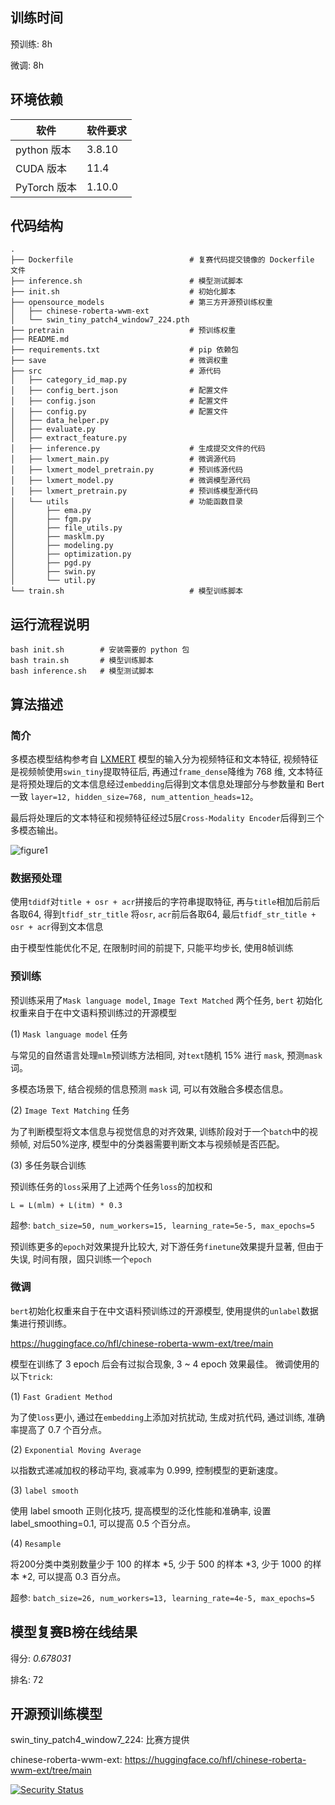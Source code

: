 ## 训练时间

预训练: 8h

微调: 8h

## 环境依赖

| 软件         | 软件要求         |
| ------------ |--------------|
| python 版本  | 3.8.10       |
| CUDA 版本    | 11.4         |
| PyTorch 版本 | 1.10.0       |

## 代码结构

```
.
├── Dockerfile                          # 复赛代码提交镜像的 Dockerfile 文件
├── inference.sh                        # 模型测试脚本
├── init.sh                             # 初始化脚本
├── opensource_models                   # 第三方开源预训练权重
│   ├── chinese-roberta-wwm-ext
│   └── swin_tiny_patch4_window7_224.pth
├── pretrain                            # 预训练权重
├── README.md
├── requirements.txt                    # pip 依赖包
├── save                                # 微调权重
├── src                                 # 源代码
│   ├── category_id_map.py
│   ├── config_bert.json                # 配置文件
│   ├── config.json                     # 配置文件
│   ├── config.py                       # 配置文件
│   ├── data_helper.py
│   ├── evaluate.py
│   ├── extract_feature.py
│   ├── inference.py                    # 生成提交文件的代码
│   ├── lxmert_main.py                  # 微调源代码
│   ├── lxmert_model_pretrain.py        # 预训练源代码
│   ├── lxmert_model.py                 # 微调模型源代码
│   ├── lxmert_pretrain.py              # 预训练模型源代码
│   └── utils                           # 功能函数目录
│       ├── ema.py
│       ├── fgm.py
│       ├── file_utils.py
│       ├── masklm.py
│       ├── modeling.py
│       ├── optimization.py
│       ├── pgd.py
│       ├── swin.py
│       └── util.py
└── train.sh                            # 模型训练脚本
```

## 运行流程说明

```shell
bash init.sh        # 安装需要的 python 包
bash train.sh       # 模型训练脚本
bash inference.sh   # 模型测试脚本
```

## 算法描述

### 简介

多模态模型结构参考自 [LXMERT](https://github.com/airsplay/lxmert)
模型的输入分为视频特征和文本特征, 视频特征是视频帧使用`swin_tiny`提取特征后, 再通过`frame_dense`降维为 768 维, 文本特征是将预处理后的文本信息经过`embedding`后得到文本信息处理部分与参数量和 Bert 一致 `layer=12, hidden_size=768, num_attention_heads=12`。

最后将处理后的文本特征和视频特征经过5层`Cross-Modality Encoder`后得到三个多模态输出。

![figure1](https://github.com/aeeeeeep/wbdc2022-semi/blob/main/picture/figure1.png)

### 数据预处理

使用`tdidf`对`title + osr + acr`拼接后的字符串提取特征, 再与`title`相加后前后各取64, 得到`tfidf_str_title`
将`osr`, `acr`前后各取64, 最后`tfidf_str_title + osr + acr`得到文本信息

由于模型性能优化不足, 在限制时间的前提下, 只能平均步长, 使用8帧训练

### 预训练

预训练采用了`Mask language model`, `Image Text Matched` 两个任务, `bert` 初始化权重来自于在中文语料预训练过的开源模型

(1) `Mask language model` 任务

与常见的自然语言处理`mlm`预训练方法相同, 对`text`随机 15% 进行 `mask`, 预测`mask`词。

多模态场景下, 结合视频的信息预测 `mask` 词, 可以有效融合多模态信息。

(2) `Image Text Matching` 任务

为了判断模型将文本信息与视觉信息的对齐效果, 训练阶段对于一个`batch`中的视频帧, 对后50%逆序, 模型中的分类器需要判断文本与视频帧是否匹配。

(3) 多任务联合训练

预训练任务的`loss`采用了上述两个任务`loss`的加权和

`L = L(mlm) + L(itm) * 0.3`

超参: `batch_size=50, num_workers=15, learning_rate=5e-5, max_epochs=5`

预训练更多的`epoch`对效果提升比较大, 对下游任务`finetune`效果提升显著, 但由于失误, 时间有限，固只训练一个`epoch`

### 微调

`bert`初始化权重来自于在中文语料预训练过的开源模型, 使用提供的`unlabel`数据集进行预训练。

https://huggingface.co/hfl/chinese-roberta-wwm-ext/tree/main

模型在训练了 3 epoch 后会有过拟合现象, 3 ~ 4 epoch 效果最佳。
微调使用的以下`trick`:

(1) `Fast Gradient Method`

为了使`loss`更小, 通过在`embedding`上添加对抗扰动, 生成对抗代码, 通过训练, 准确率提高了 0.7 个百分点。

(2) `Exponential Moving Average`

以指数式递减加权的移动平均, 衰减率为 0.999, 控制模型的更新速度。

(3) `label smooth`

使用 label smooth 正则化技巧, 提高模型的泛化性能和准确率, 设置 label_smoothing=0.1, 可以提高 0.5 个百分点。

(4) `Resample`

将200分类中类别数量少于 100 的样本 *5, 少于 500 的样本 *3, 少于 1000 的样本 *2, 可以提高 0.3 百分点。

超参: `batch_size=26, num_workers=13, learning_rate=4e-5, max_epochs=5`

## 模型复赛B榜在线结果

得分: *0.678031*

排名: 72

## 开源预训练模型

swin_tiny_patch4_window7_224: 比赛方提供

chinese-roberta-wwm-ext: https://huggingface.co/hfl/chinese-roberta-wwm-ext/tree/main

[![Security Status](https://www.murphysec.com/platform3/v3/badge/1610998808142446592.svg?t=1)](https://www.murphysec.com/accept?code=b1f8cb8fda1f9d090cd7a257f034ac05&type=1&from=2&t=2)

